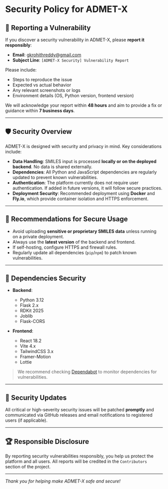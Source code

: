 # Security Policy for ADMET-X

## 🚨 Reporting a Vulnerability

If you discover a security vulnerability in ADMET-X, please **report it responsibly**:

- **Email**: gkrohithreddy@gmail.com   
- **Subject Line**: `[ADMET-X Security] Vulnerability Report`

Please include:

- Steps to reproduce the issue
- Expected vs actual behavior
- Any relevant screenshots or logs
- Environment details (OS, Python version, frontend version)

We will acknowledge your report within **48 hours** and aim to provide a fix or guidance within **7 business days**.

---

## 🛡 Security Overview

ADMET-X is designed with security and privacy in mind. Key considerations include:

- **Data Handling**: SMILES input is processed **locally or on the deployed backend**. No data is shared externally.  
- **Dependencies**: All Python and JavaScript dependencies are regularly updated to prevent known vulnerabilities.  
- **Authentication**: The platform currently does not require user authentication. If added in future versions, it will follow secure practices.  
- **Deployment Security**: Recommended deployment using **Docker** and **Fly.io**, which provide container isolation and HTTPS enforcement.

---

## 🔐 Recommendations for Secure Usage

- Avoid uploading **sensitive or proprietary SMILES data** unless running on a private deployment.  
- Always use the **latest version** of the backend and frontend.  
- If self-hosting, configure HTTPS and firewall rules.  
- Regularly update all dependencies (`pip`/`npm`) to patch known vulnerabilities.

---

## 📝 Dependencies Security

- **Backend**:
  - Python 3.12
  - Flask 2.x
  - RDKit 2025
  - Joblib
  - Flask-CORS

- **Frontend**:
  - React 18.2
  - Vite 4.x
  - TailwindCSS 3.x
  - Framer-Motion
  - Lottie

> We recommend checking [Dependabot](https://docs.github.com/en/code-security/supply-chain-security/keeping-your-dependencies-updated-automatically/about-dependabot-version-updates) to monitor dependencies for vulnerabilities.

---

## 📅 Security Updates

All critical or high-severity security issues will be patched **promptly** and communicated via GitHub releases and email notifications to registered users (if applicable).  

---

## 🏆 Responsible Disclosure

By reporting security vulnerabilities responsibly, you help us protect the platform and all users. All reports will be credited in the `Contributors` section of the project.

---

*Thank you for helping make ADMET-X safe and secure!*
